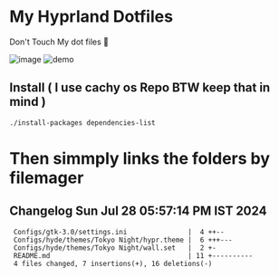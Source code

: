 # My Hyprland Dotfiles
  Don't Touch My dot files 🙂
 

  ![image](https://github.com/ALEX5402/dotfiles/assets/76860596/2fbe6020-4d76-4cf7-b052-58ff43cda405)
  ![demo](https://github.com/ALEX5402/dotfiles/assets/76860596/ff68bba7-e8da-49d3-a716-3ed3d73cfc25)

## Install ( I use cachy os Repo BTW keep that in mind )
``` ./install-packages dependencies-list ```

# Then simmply links the folders by filemager
 
## Changelog Sun Jul 28 05:57:14 PM IST 2024
```
 Configs/gtk-3.0/settings.ini               |  4 ++--
 Configs/hyde/themes/Tokyo Night/hypr.theme |  6 +++---
 Configs/hyde/themes/Tokyo Night/wall.set   |  2 +-
 README.md                                  | 11 +----------
 4 files changed, 7 insertions(+), 16 deletions(-)
```
 
